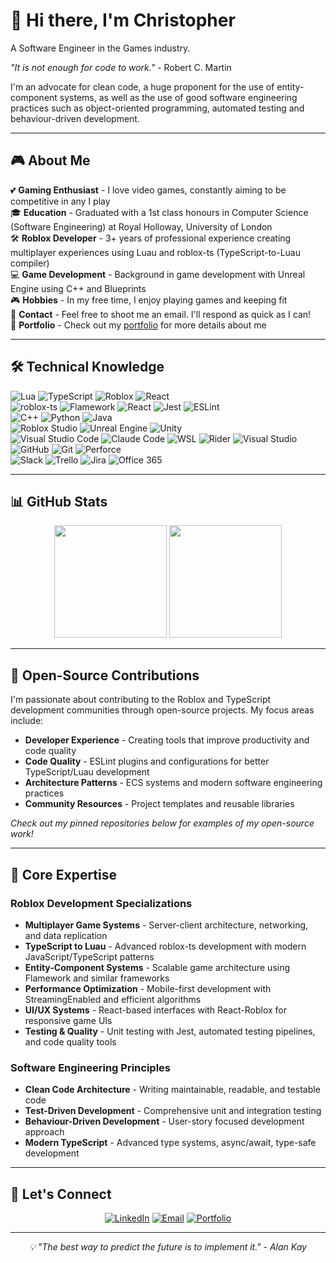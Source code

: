 # 👋 Hi there, I'm Christopher
A Software Engineer in the Games industry.

*"It is not enough for code to work."* - Robert C. Martin

I'm an advocate for clean code, a huge proponent for the use of entity-component
systems, as well as the use of good software engineering practices such as
object-oriented programming, automated testing and behaviour-driven development.

---

## 🎮 **About Me**

💕 **Gaming Enthusiast** - I love video games, constantly aiming to be
competitive in any I play \
🎓 **Education** - Graduated with a 1st class honours in Computer Science
(Software Engineering) at Royal Holloway, University of London \
🛠️ **Roblox Developer** - 3+ years of professional experience creating
multiplayer experiences using Luau and roblox-ts (TypeScript-to-Luau compiler) \
💻 **Game Development** - Background in game development with Unreal Engine
using C++ and Blueprints \
🎮 **Hobbies** - In my free time, I enjoy playing games and keeping fit \
📧 **Contact** - Feel free to shoot me an email. I'll respond as quick as I can! \
📝 **Portfolio** - Check out my
[portfolio](https://christopher-buss.gitbook.io/portfolio/) for more details
about me

---

## 🛠️ **Technical Knowledge**

![Lua](https://img.shields.io/badge/-Luau-05122A?style=flat&logo=lua)
![TypeScript](https://img.shields.io/badge/-TypeScript-05122A?style=flat&logo=typescript)
![Roblox](https://img.shields.io/badge/-Roblox-05122A?style=flat&logo=roblox)
![React](https://img.shields.io/badge/-React-05122A?style=flat&logo=react)\
![roblox-ts](https://img.shields.io/badge/-roblox--ts-05122A?style=flat&logo=typescript)
![Flamework](https://img.shields.io/badge/-Flamework-05122A?style=flat&logo=fireship)
![React](https://img.shields.io/badge/-React-05122A?style=flat&logo=react)
![Jest](https://img.shields.io/badge/-Jest-05122A?style=flat&logo=jest)
![ESLint](https://img.shields.io/badge/-ESLint-05122A?style=flat&logo=eslint)\
![C++](https://img.shields.io/badge/-C++-05122A?style=flat&logo=C%2B%2B&logoColor=00599C)
![Python](https://img.shields.io/badge/-Python-05122A?style=flat&logo=python)
![Java](https://img.shields.io/badge/-Java-05122A?style=flat&logo=Java&logoColor=FFA518)\
![Roblox
Studio](https://img.shields.io/badge/-Roblox%20Studio-05122A?style=flat&logo=roblox)
![Unreal
Engine](https://img.shields.io/badge/-Unreal%20Engine-05122A?style=flat&logo=unreal-engine)
![Unity](https://img.shields.io/badge/-Unity-05122A?style=flat&logo=unity)\
![Visual Studio Code](https://img.shields.io/badge/-VS%20Code-007ACC?style=flat&logo=visualstudiocode&logoColor=white)
![Claude Code](https://img.shields.io/badge/-Claude%20Code-FF6B35?style=flat&logo=anthropic&logoColor=white)
![WSL](https://img.shields.io/badge/-WSL-0078D4?style=flat&logo=windows&logoColor=white)
![Rider](https://img.shields.io/badge/-Rider-000000?style=flat&logo=rider&logoColor=white)
![Visual Studio](https://img.shields.io/badge/-Visual%20Studio-5C2D91?style=flat&logo=visualstudio&logoColor=white)\
![GitHub](https://img.shields.io/badge/-GitHub-05122A?style=flat&logo=github)
![Git](https://img.shields.io/badge/-Git-05122A?style=flat&logo=git)
![Perforce](https://img.shields.io/badge/-Perforce-05122A?style=flat&logo=perforce)\
![Slack](https://img.shields.io/badge/-Slack-05122A?style=flat&logo=slack)
![Trello](https://img.shields.io/badge/-Trello-05122A?style=flat&logo=trello&logoColor=0079BF)
![Jira](https://img.shields.io/badge/-Jira-05122A?style=flat&logo=jira&logoColor=0052CC)
![Office 365](https://img.shields.io/badge/-Office%20365-05122A?style=flat&logo=microsoftoffice&logoColor=D83B01)

---

## 📊 **GitHub Stats**

<div align="center">
  <img height="180em" src="https://github-readme-stats.vercel.app/api?username=christopher-buss&show_icons=true&theme=dark&include_all_commits=true&count_private=true"/>
  <img height="180em" src="https://github-readme-stats.vercel.app/api/top-langs/?username=christopher-buss&layout=compact&langs_count=8&theme=dark"/>
</div>

---

## 🌟 **Open-Source Contributions**

I'm passionate about contributing to the Roblox and TypeScript development communities through open-source projects. My focus areas include:

- **Developer Experience** - Creating tools that improve productivity and code quality
- **Code Quality** - ESLint plugins and configurations for better TypeScript/Luau development
- **Architecture Patterns** - ECS systems and modern software engineering practices
- **Community Resources** - Project templates and reusable libraries

*Check out my pinned repositories below for examples of my open-source work!*

---

## 🎯 **Core Expertise**

### **Roblox Development Specializations**
- **Multiplayer Game Systems** - Server-client architecture, networking, and
  data replication
- **TypeScript to Luau** - Advanced roblox-ts development with modern
  JavaScript/TypeScript patterns
- **Entity-Component Systems** - Scalable game architecture using Flamework and
  similar frameworks
- **Performance Optimization** - Mobile-first development with StreamingEnabled
  and efficient algorithms
- **UI/UX Systems** - React-based interfaces with React-Roblox for
  responsive game UIs
- **Testing & Quality** - Unit testing with Jest, automated testing pipelines,
  and code quality tools

### **Software Engineering Principles**
- **Clean Code Architecture** - Writing maintainable, readable, and testable
  code
- **Test-Driven Development** - Comprehensive unit and integration testing
- **Behaviour-Driven Development** - User-story focused development approach
- **Modern TypeScript** - Advanced type systems, async/await, type-safe
  development

---

## 🤝 **Let's Connect**

<div align="center">

[![LinkedIn](https://img.shields.io/badge/-Christopher%20Buss-0077B5?style=for-the-badge&logo=Linkedin&logoColor=white)](https://www.linkedin.com/in/christopherbuss/)
[![Email](https://img.shields.io/badge/-christopher.buss+github@pm.me-8B89CC?style=for-the-badge&logo=ProtonMail&logoColor=white)](mailto:christopher.buss+github@pm.me)
[![Portfolio](https://img.shields.io/badge/-Portfolio-FF5722?style=for-the-badge&logo=firefox&logoColor=white)](https://christopher-buss.gitbook.io/portfolio/)

</div>

---

<div align="center">
  <i>💡 "The best way to predict the future is to implement it." - Alan Kay</i>
</div>
